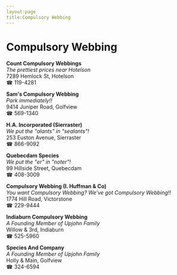 ```yaml
---
layout:page
title:Compulsory Webbing
---
```

# Compulsory Webbing

**Count Compulsory Webbings**  
_The prettiest prices near Hotelson_  
7289 Hemlock St, Hotelson  
☎ 119-4281



**Sam's Compulsory Webbing**  
_Park immediately!!_  
9414 Juniper Road, Golfview  
☎ 569-1340



**H.A. Incorporated (Sierraster)**  
_We put the "alants" in "sealants"!_  
253 Euston Avenue, Sierraster  
☎ 866-9092



**Quebecdam Species**  
_We put the "er" in "noter"!_  
99 Hillside Street, Quebecdam  
☎ 408-3009



**Compulsory Webbing (I. Huffman & Co)**  
_You want Compulsory Webbing? We've got Compulsory Webbing!!_  
1774 Hill Road, Victorstone  
☎ 229-9444



**Indiaburn Compulsory Webbing**  
_A Founding Member of Upjohn Family_  
Willow & 3rd, Indiaburn  
☎ 525-5960



**Species And Company**  
_A Founding Member of Upjohn Family_  
Holly & Main, Golfview  
☎ 324-6594



